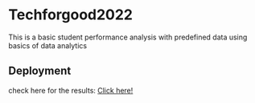 # Techforgood2022
This is a basic student performance analysis with predefined data using basics of data analytics

## Deployment
check here for the results: <a href="https://share.streamlit.io/muditbaid/techforgood2022/main/modplott.py">Click here!</a>
